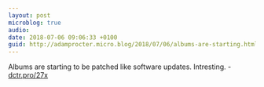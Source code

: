 ```yaml
---
layout: post
microblog: true
audio: 
date: 2018-07-06 09:06:33 +0100
guid: http://adamprocter.micro.blog/2018/07/06/albums-are-starting.html
---
```

Albums are starting to be patched like software updates. Intresting. - [dctr.pro/27x](http://dctr.pro/27x)
